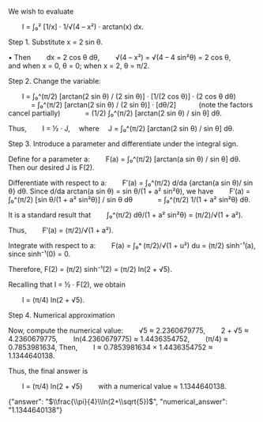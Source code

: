 We wish to evaluate

  I = ∫₀² [1/x] · 1/√(4 – x²) · arctan(x) dx.

Step 1. Substitute x = 2 sin θ.

• Then
  dx = 2 cos θ dθ,
  √(4 – x²) = √(4 – 4 sin²θ) = 2 cos θ,
  and when x = 0, θ = 0; when x = 2, θ = π/2.

Step 2. Change the variable:

  I = ∫₀^(π/2) [arctan(2 sin θ) / (2 sin θ)] · [1/(2 cos θ)] · (2 cos θ dθ)
    = ∫₀^(π/2) [arctan(2 sin θ) / (2 sin θ)] · [dθ/2]    (note the factors cancel partially)
    = (1/2) ∫₀^(π/2) [arctan(2 sin θ) / sin θ] dθ.

Thus,
  I = ½ · J,  where  J = ∫₀^(π/2) [arctan(2 sin θ) / sin θ] dθ.

Step 3. Introduce a parameter and differentiate under the integral sign.

Define for a parameter a:
  F(a) = ∫₀^(π/2) [arctan(a sin θ) / sin θ] dθ.
Then our desired J is F(2).

Differentiate with respect to a:
  F′(a) = ∫₀^(π/2) d/da {arctan(a sin θ)/ sin θ} dθ.
Since d/da arctan(a sin θ) = sin θ/(1 + a² sin²θ), we have
  F′(a) = ∫₀^(π/2) [sin θ/(1 + a² sin²θ)] / sin θ dθ
    = ∫₀^(π/2) 1/(1 + a² sin²θ) dθ.

It is a standard result that
  ∫₀^(π/2) dθ/(1 + a² sin²θ) = (π/2)/√(1 + a²).

Thus,
  F′(a) = (π/2)/√(1 + a²).

Integrate with respect to a:
  F(a) = ∫₀ᵃ (π/2)/√(1 + u²) du = (π/2) sinh⁻¹(a),
since sinh⁻¹(0) = 0.

Therefore, F(2) = (π/2) sinh⁻¹(2) = (π/2) ln(2 + √5).

Recalling that I = ½ · F(2), we obtain

  I = (π/4) ln(2 + √5).

Step 4. Numerical approximation

Now, compute the numerical value:
  √5 ≈ 2.2360679775,
  2 + √5 ≈ 4.2360679775,
  ln(4.2360679775) ≈ 1.4436354752,
  (π/4) ≈ 0.7853981634,
Then,
  I ≈ 0.7853981634 × 1.4436354752 ≈ 1.1344640138.

Thus, the final answer is

  I = (π/4) ln(2 + √5)   with a numerical value ≈ 1.1344640138.

{"answer": "$\\frac{\\pi}{4}\\ln(2+\\sqrt{5})$", "numerical_answer": "1.1344640138"}